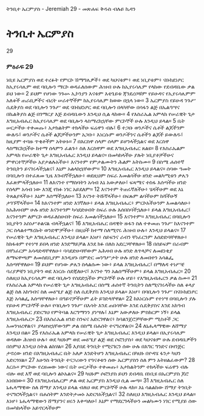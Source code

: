 ﻿
 ትንቢተ ኤርምያስ - Jeremiah 29 - መጽሐፍ ቅዱስ ብሉይ ኪዳን
# ትንቢተ ኤርምያስ
29
### ምዕራፍ 29
 ነቢዩ ኤርምያስ ወደ ተረፉት የምርኮ ሽማግሌዎች፥ ወደ ካህናቱም፥ ወደ ነቢያቱም፥ ናቡከደነፆር ከኢየሩሳሌም ወደ ባቢሎን ማርኮ ወዳፈለሰውም ሕዝብ ሁሉ ከኢየሩሳሌም የላከው የደብዳቤው ቃል ይህ ነው።
2  ይህም የሆነው ንጉሡ ኢኮንያን እናቱም እቴጌይቱ ጃንደረቦቹም የይሁዳና የኢየሩሳሌምም አለቆች ጠራቢዎችና ብረት ሠራተኞችም ከኢየሩሳሌም ከወው በኋላ ነው።
3  ኤርምያስ የይሁዳ ንጉሥ ሴዴቅያስ ወደ ባቢሎን ንጉሥ ወደ ናቡከደነፆር ወደ ባቢሎን በላካቸው በሳፋን ልጅ በኤልዓሣና በኬልቅያስ ልጅ በገማርያ እጅ ደብዳቤውን እንዲህ ሲል ላከው።
4  የእስራኤል አምላክ የሠራዊት ጌታ እግዚአብሔር ከኢየሩሳሌም ወደ ባቢሎን ላስማረክኋቸው ምርኮኞች ሁሉ እንዲህ ይላል።
5  ቤት ሠርታችሁ ተቀመጡ፥ አታክልትም ተክላችሁ ፍሬዋን ብሉ፤
6  ተጋቡ ወንዶችና ሴቶች ልጆችንም ውለዱ፤ ወንዶችና ሴቶች ልጆቻችሁንም አጋቡ፥ እነርሱም ወንዶችንና ሴቶችን ልጆች ይውለዱ፤ ከዚያም ተባዙ ጥቂቶችም አትሁኑ።
7  በእርስዋ ሰላም ሰላም ይሆንላችኋልና ወደ እርስዋ ላስማርክኋችሁ ከተማ ሰላምን ፈልጉ፥ ስለ እርስዋም ወደ እግዚአብሔር ጸልዩ።
8  የእስራኤልም አምላክ የሠራዊት ጌታ እግዚአብሔር እንዲህ ይላልና። በመካከላችሁ ያሉት ነቢያቶቻችሁና ምዋርተኞቻችሁ አያታልሉአችሁ፥ እናንተም የምታልሙትን ሕልም አትስሙ።
9  በስሜ ሐሰተኛ ትንቢትን ይናገሩላችኋልና፤ እኔም አልላክኋቸውም።
10  እግዚአብሔር እንዲህ ይላልና። ሰባው ዓመት በባቢሎን በተፈጸመ ጊዜ እጐበኛችኋለሁ፥ ወደዚህም ስፍራ እመልሳችሁ ዘንድ መልካሚቱን ቃሌን እፈጽምላችኋለሁ።
11  ለእናንተ የማስባትን አሳብ እኔ አውቃለሁ፤ ፍጻሜና ተስፋ እሰጣችሁ ዘንድ የሰላም አሳብ ነው እንጂ የክፉ ነገር አይደለም።
12  እናንተም ትጠሩኛለችሁ፥ ሄዳችሁም ወደ እኔ ትጸልያላችሁ፥ እኔም እሰማችኋለሁ።
13  እናንተ ትሹኛላችሁ፥ በፍጹም ልባችሁም ከሻችሁኝ ታገኙኛላችሁ።
14  ከእናንተም ዘንድ እገኛለሁ፥ ይላል እግዚአብሔር፥ ምርኮአችሁንም እመልሳለሁ፥ ከአሕዛብም ሁሉ ዘንድ እናንተንም ካሳደድሁበት ስፍራ ሁሉ እሰበስባችኋለሁ፥ ይላል እግዚአብሔር፤ እናንተንም ለምርኮ ወዳፈለስሁበት ስፍራ እመልሳችኋለሁ።
15  እናንተም። እግዚአብሔር በባቢሎን ነቢያትን አስነሥቶልናል ብላችኋልና፤
16  እግዚአብሔር በዳዊት ዙፋን ስለ ተቀመጠ ንጉሥ ከእናንተም ጋር ስላልተማረኩት ወንድሞቻችሁ፥ በዚህች ከተማ ስለሚኖሩ ሕዝብ ሁሉ፥ እንዲህ ይላልና።
17  የሠራዊት ጌታ እግዚአብሔር እንዲህ ይላል። እነሆ፥ ሰይፍንና ራብን ቸነፈርንም እሰድድባቸዋለሁ፥ ከክፋቱም የተነሣ ይበላ ዘንድ እንደማይቻል እንደ ክፉ በለስ አደርጋቸዋለሁ።
18  በሰይፍም በራብም በቸነፈርም አሳዳድዳቸዋለሁ፥ ባሳደድሁባቸውም አሕዛብ ሁሉ ዘንድ ለጥላቻና ለመደነቂያ ለማፍዋጫም ለመሰደቢያም እንዲሆኑ በምድር መንግሥታት ሁሉ ዘንድ ለመበተን አሳልፌ እሰጣቸዋለሁ።
19  ይህም የሆነው ቃሌን ስላልሰሙ ነው፥ ይላል እግዚአብሔር፤ በማለዳ ተነሥቼ ባሪያዎቼን ነቢያትን ወደ እነርሱ ሰድጃለሁና፤ እናንተ ግን አልሰማችሁም፥ ይላል እግዚአብሔር።
20  ስለዚህ ከኢየሩሳሌም ወደ ባቢሎን የሰደድኋችሁ ምርኮኞች ሁሉ ሆይ፥ የእግዚአብሔርን ቃል ስሙ።
21  የእስራኤል አምላክ የሠራዊት ጌታ እግዚአብሔር በስሜ ሐሰተኛ ትንቢትን ስለሚናገሩላችሁ ስለ ቆላያ ልጅ ስለ አክዓብና ስለ መዕሤያ ልጅ ስለ ሴዴቅያስ እንዲህ ይላል። እነሆ፥ በባቢሎን ንጉሥ በናቡከደነፆር እጅ አሳልፌ እሰጣቸዋለሁ፥ በዓይኖቻችሁም ፊት ይገድላቸዋል።
22  ከእነርሱም የተነሣ በባቢሎን ያሉ የይሁዳ ምርኮኞች ሁሉ። የባቢሎን ንጉሥ በእሳት እንደ ጠበሳቸው እንደ ሴዴቅያስና እንደ አክዓብ እግዚአብሔር ያድርግህ የምትባል እርግማንን ያነሣሉ፤ እኔም አውቃለሁ ምስክርም ነኝ፥ ይላል እግዚአብሔር።
23  በእስራኤል ዘንድ ስንፍና አድርገዋልና፥ ከባልንጀሮቻቸውም ሚስቶች ጋር አመንዝረዋልና፥ ያላዘዝኋቸውንም ቃል በስሜ በሐሰት ተናግረዋልና።
24  ለኔሔላማዊው ለሸማያ እንዲህ በል።
25  የእስራኤል አምላክ የሠራዊት ጌታ እግዚአብሔር እንዲህ ይላል። በኢየሩሳሌም ወዳለው ሕዝብ ሁሉ፥ ወደ ካህኑም ወደ መዕሤያ ልጅ ወደ ሶፎንያስ፥ ወደ ካህናቱም ሁሉ ደብዳቤዎችን በስምህ እንዲህ ስትል ልከሃል።
26  እያበደ ትንቢት የሚናገርን ሰው ሁሉ በእግር ግንድና በዛንጅር ታኖረው ዘንድ በእግዚአብሔር ቤት አለቃ እንድትሆን እግዚአብሔር በካህኑ በዮዳሄ ፋንታ ካህን አድርጎሃል።
27  አሁንስ ትንቢት ተናጋሪውን የዓናቶቱን ሰው ኤርምያስን ስለ ምን አትዘልፈውም?
28  እርሱ። ምርኮው የረዘመው ነውና ቤት ሠርታችሁ ተቀመጡ፥ አታክልትንም ተክላችሁ ፍሬዋን ብሉ ብሎ ወደ እኛ ወደ ባቢሎን ልኮአልና።
29  ካህኑም ሶፎንያስ ይህን ደብዳቤ በነቢዩ በኤርምያስ ጆሮ አነበበው።
30  የእግዚአብሔርም ቃል ወደ ኤርምያስ እንዲህ ሲል መጣ።
31  እግዚአብሔር ስለ ኔሔላማዊው ስለ ሸማያ እንዲህ ይላል ብለህ ወደ ምርኮኞች ሁሉ ላክ። እኔ ሳልልከው ሸማያ ትንቢት ተናግሮላችኋልና፥ በሐሰትም እንድትታመኑ አድርጎአችኋልና፤
32  ስለዚህ እግዚአብሔር እንዲህ ይላል። እነሆ፥ ኔሔላማዊውን ሸማያንና ዘሩን እቀጣለሁ፤ እኔም የማደርግላችሁን መልካሙን ነገር የሚያይ ሰው በመካከላችሁ አይኖርላችሁም 
